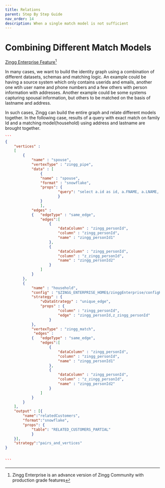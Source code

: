 ```yaml
---
title: Relations
parent: Step By Step Guide
nav_order: 14
description: When a single match model is not sufficient
---
```


# Combining Different Match Models

[Zingg Enterprise Feature](#user-content-fn-1)[^1]

In many cases, we want to build the identity graph using a combination of different datasets, schemas and matching logic. An example could be having a source system which only contains userids and emails, another one wtih user name and phone numbers and a few others with person information with addresses. Another example could be some systems capturing spousal information,  but others to be matched on the basis of lastname and address.&#x20;

In such cases, Zingg can build the entire graph and relate different models together. In the following case, results of a query with exact match on family Id and a matching model(household) using address and lastname are brought together.&#x20;

````json
```
{ 
    "vertices" : 
    [ 
        { 
            "name" : "spouse",  
            "vertexType" : "zingg_pipe", 
            "data" : [
                {
                "name" : "spouse", 
                "format" : "snowflake", 
                "props": {
                        "query": "select a.id as id, a.FNAME, a.LNAME, a.STNO, a.ADD1, a.CITY, a.STATE, a.ZINGG_ID_PERSON, b.id as z_id, b.fname as Z_FNAME,b.lname as Z_LNAME,b.stno as Z_STNO,b.add1 as Z_ADD1, b.city as Z_CITY,b.state as Z_STATE, b.ZINGG_ID_PERSON as Z_ZINGG_ID_PERSON from CUSTOMER_RELATE_PARTIAL a, CUSTOMER_RELATE_PARTIAL b where a.familyId = b.familyId"
                        }
                }
                ],
            "edges" :  
            {   "edgeType" : "same_edge",
                "edges":[
                    {
                        "dataColumn" : "zingg_personId",
                        "column" : "zingg_personId",
                        "name" : "zingg_personId1"
                    },
                    {
                        "dataColumn" : "zingg_personId",
                        "column" : "z_zingg_personId",
                        "name" : "zingg_personId2"
                    }
                ]
            }
        },
        { 
            "name" : "household",
            "config" : "$ZINGG_ENTERPRISE_HOME$/zinggEnterprise/configHousehold.json", 
            "strategy" : {
                "vDataStrategy" : "unique_edge",
                "props" : {
                        "column" : "zingg_personId",
                        "edge" : "zingg_personId,z_zingg_personId"
                    }
            },
            "vertexType" : "zingg_match", 
             "edges" :  
            {   "edgeType" : "same_edge",
                "edges":[
                    {
                        "dataColumn" : "zingg_personId",
                        "column" : "zingg_personId",
                        "name" : "zingg_personId1"
                    },
                    {
                        "dataColumn" : "zingg_personId",
                        "column" : "z_zingg_personId",
                        "name" : "zingg_personId2"
                    }
                ]
            }
        }
    ],
    "output" : [{
        "name":"relatedCustomers", 
        "format":"snowflake", 
        "props": {
            "table": "RELATED_CUSTOMERS_PARTIAL"
            }
    }],
    "strategy":"pairs_and_vertices"
}


```
````

[^1]: Zingg Enterprise is an advance version of Zingg Community with production grade features
